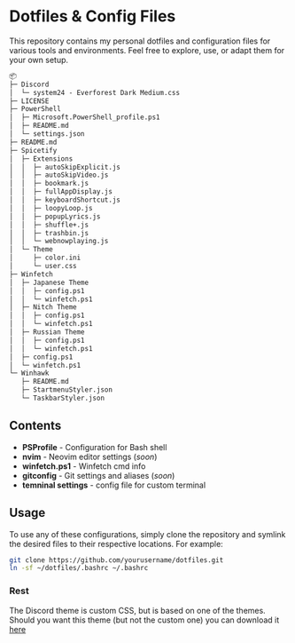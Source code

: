 # Dotfiles & Config Files

This repository contains my personal dotfiles and configuration files for various tools and environments. Feel free to explore, use, or adapt them for your own setup.

```md
📦 
├─ Discord
│  └─ system24 - Everforest Dark Medium.css
├─ LICENSE
├─ PowerShell
│  ├─ Microsoft.PowerShell_profile.ps1
│  ├─ README.md
│  └─ settings.json
├─ README.md
├─ Spicetify
│  ├─ Extensions
│  │  ├─ autoSkipExplicit.js
│  │  ├─ autoSkipVideo.js
│  │  ├─ bookmark.js
│  │  ├─ fullAppDisplay.js
│  │  ├─ keyboardShortcut.js
│  │  ├─ loopyLoop.js
│  │  ├─ popupLyrics.js
│  │  ├─ shuffle+.js
│  │  ├─ trashbin.js
│  │  └─ webnowplaying.js
│  └─ Theme
│     ├─ color.ini
│     └─ user.css
├─ Winfetch
│  ├─ Japanese Theme
│  │  ├─ config.ps1
│  │  └─ winfetch.ps1
│  ├─ Nitch Theme
│  │  ├─ config.ps1
│  │  └─ winfetch.ps1
│  ├─ Russian Theme
│  │  ├─ config.ps1
│  │  └─ winfetch.ps1
│  ├─ config.ps1
│  └─ winfetch.ps1
└─ Winhawk
   ├─ README.md
   ├─ StartmenuStyler.json
   └─ TaskbarStyler.json
```

## Contents

- **PSProfile** - Configuration for Bash shell
- **nvim** - Neovim editor settings (*soon*)
- **winfetch.ps1** - Winfetch cmd info
- **gitconfig** - Git settings and aliases (*soon*)
- **temninal settings** - config file for custom terminal

## Usage

To use any of these configurations, simply clone the repository and symlink the desired files to their respective locations. For example:

```bash
git clone https://github.com/yourusername/dotfiles.git
ln -sf ~/dotfiles/.bashrc ~/.bashrc
```

### Rest

The Discord theme is custom CSS, but is based on one of the themes. Should you want this theme (but not the custom one) you can download it [here](https://github.com/refact0r/system24)
